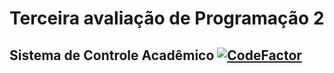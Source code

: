 # Terceira avaliação de Programação 2
## Sistema de Controle Acadêmico [![CodeFactor](https://www.codefactor.io/repository/github/mrh3nry/sistemacontroleacademicohumilde/badge/master)](https://www.codefactor.io/repository/github/mrh3nry/sistemacontroleacademicohumilde/overview/master) ##

